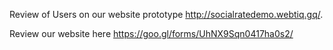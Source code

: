Review of Users on our website prototype http://socialratedemo.webtiq.gq/.


Review our website here https://goo.gl/forms/UhNX9Sqn0417ha0s2/
